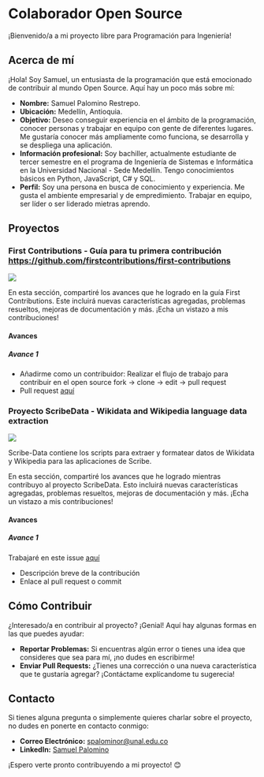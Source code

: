 # Colaborador Open Source

¡Bienvenido/a a mi proyecto libre para Programación para Ingeniería!

## Acerca de mí

¡Hola! Soy Samuel, un entusiasta de la programación que está emocionado de contribuir al mundo Open Source. Aquí hay un poco más sobre mí:

- **Nombre:** Samuel Palomino Restrepo.
- **Ubicación:** Medellín, Antioquia.
- **Objetivo:** Deseo conseguir experiencia en el ámbito de la programación, conocer personas y trabajar en equipo con gente de diferentes lugares. Me gustaría conocer más ampliamente como funciona, se desarrolla y se despliega una aplicación.
- **Información profesional:** Soy bachiller, actualmente estudiante de tercer semestre en el programa de Ingeniería de Sistemas e Informática en la Universidad Nacional - Sede Medellín. Tengo conocimientos básicos en Python, JavaScript, C# y SQL.
- **Perfil:** Soy una persona en busca de conocimiento y experiencia. Me gusta el ambiente empresarial y de empredimiento. Trabajar en equipo, ser líder o ser liderado mietras aprendo.

## Proyectos

### First Contributions - Guía para tu primera contribución https://github.com/firstcontributions/first-contributions
<img src="https://img.shields.io/badge/colaboracion-cerrada-red">

En esta sección, compartiré los avances que he logrado en la guía First Contributions. Este incluirá nuevas características agregadas, problemas resueltos, mejoras de documentación y más. ¡Echa un vistazo a mis contribuciones!

#### Avances

##### Avance 1
- Añadirme como un contribuidor: Realizar el flujo de trabajo para contribuir en el open source fork -> clone -> edit -> pull request
- Pull request [aquí](https://github.com/firstcontributions/first-contributions/pull/82124)

### Proyecto ScribeData - Wikidata and Wikipedia language data extraction
<img src="https://img.shields.io/badge/colaboracion-activa-green">

Scribe-Data contiene los scripts para extraer y formatear datos de Wikidata y Wikipedia para las aplicaciones de Scribe.

En esta sección, compartiré los avances que he logrado mientras contribuyo al proyecto ScribeData. Esto incluirá nuevas características agregadas, problemas resueltos, mejoras de documentación y más. ¡Echa un vistazo a mis contribuciones!

#### Avances

##### Avance 1
Trabajaré en este issue [aquí](https://github.com/scribe-org/Scribe-Data/issues/78)
- Descripción breve de la contribución
- Enlace al pull request o commit

## Cómo Contribuir

¿Interesado/a en contribuir al proyecto? ¡Genial! Aquí hay algunas formas en las que puedes ayudar:

- **Reportar Problemas:** Si encuentras algún error o tienes una idea que consideres que sea para mí, ¡no dudes en escribirme!
- **Enviar Pull Requests:** ¿Tienes una corrección o una nueva característica que te gustaría agregar? ¡Contáctame explícandome tu sugerecia!

## Contacto

Si tienes alguna pregunta o simplemente quieres charlar sobre el proyecto, no dudes en ponerte en contacto conmigo:

- **Correo Electrónico:** spalominor@unal.edu.co
- **LinkedIn:** [Samuel Palomino](https://www.linkedin.com/in/samuel-palomino-9680352ba/)

¡Espero verte pronto contribuyendo a mi proyecto! 😊

